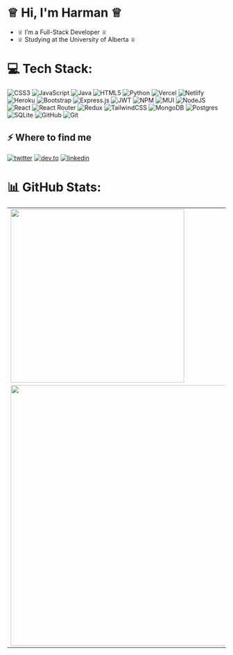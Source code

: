 #  ♕  Hi, I'm Harman ♕ 
- ♕  I’m a Full-Stack Developer ♕  
- ♕  Studying at the University of Alberta ♕  

# 💻 Tech Stack:
![CSS3](https://img.shields.io/badge/css3-%231572B6.svg?style=for-the-badge&logo=css3&logoColor=white) 
![JavaScript](https://img.shields.io/badge/javascript-%23323330.svg?style=for-the-badge&logo=javascript&logoColor=%23F7DF1E) 
![Java](https://img.shields.io/badge/java-%23ED8B00.svg?style=for-the-badge&logo=openjdk&logoColor=white) 
![HTML5](https://img.shields.io/badge/html5-%23E34F26.svg?style=for-the-badge&logo=html5&logoColor=white) 
![Python](https://img.shields.io/badge/python-3670A0?style=for-the-badge&logo=python&logoColor=ffdd54) 
![Vercel](https://img.shields.io/badge/vercel-%23000000.svg?style=for-the-badge&logo=vercel&logoColor=white) 
![Netlify](https://img.shields.io/badge/netlify-%23000000.svg?style=for-the-badge&logo=netlify&logoColor=#00C7B7) 
![Heroku](https://img.shields.io/badge/heroku-%23430098.svg?style=for-the-badge&logo=heroku&logoColor=white) 
![Bootstrap](https://img.shields.io/badge/bootstrap-%238511FA.svg?style=for-the-badge&logo=bootstrap&logoColor=white) 
![Express.js](https://img.shields.io/badge/express.js-%23404d59.svg?style=for-the-badge&logo=express&logoColor=%2361DAFB) 
![JWT](https://img.shields.io/badge/JWT-black?style=for-the-badge&logo=JSON%20web%20tokens) 
![NPM](https://img.shields.io/badge/NPM-%23CB3837.svg?style=for-the-badge&logo=npm&logoColor=white) 
![MUI](https://img.shields.io/badge/MUI-%230081CB.svg?style=for-the-badge&logo=mui&logoColor=white) 
![NodeJS](https://img.shields.io/badge/node.js-6DA55F?style=for-the-badge&logo=node.js&logoColor=white) 
![React](https://img.shields.io/badge/react-%2320232a.svg?style=for-the-badge&logo=react&logoColor=%2361DAFB) 
![React Router](https://img.shields.io/badge/React_Router-CA4245?style=for-the-badge&logo=react-router&logoColor=white) 
![Redux](https://img.shields.io/badge/redux-%23593d88.svg?style=for-the-badge&logo=redux&logoColor=white) 
![TailwindCSS](https://img.shields.io/badge/tailwindcss-%2338B2AC.svg?style=for-the-badge&logo=tailwind-css&logoColor=white) 
![MongoDB](https://img.shields.io/badge/MongoDB-%234ea94b.svg?style=for-the-badge&logo=mongodb&logoColor=white) 
![Postgres](https://img.shields.io/badge/postgres-%23316192.svg?style=for-the-badge&logo=postgresql&logoColor=white) 
![SQLite](https://img.shields.io/badge/sqlite-%2307405e.svg?style=for-the-badge&logo=sqlite&logoColor=white) 
![GitHub](https://img.shields.io/badge/github-%23121011.svg?style=for-the-badge&logo=github&logoColor=white) 
![Git](https://img.shields.io/badge/git-%23F05033.svg?style=for-the-badge&logo=git&logoColor=white)


<h2>⚡️ Where to find me</h2>
<p>
  <a target="_blank" href="https://twitter.com/hm04a4" style="display: inline-block;">
    <img src="https://img.shields.io/badge/twitter-x?style=for-the-badge&logo=x&logoColor=white&color=black" alt="twitter" />
  </a>
  
  <a target="_blank" href="https://dev.to/hmn004" style="display: inline-block;">
    <img src="https://img.shields.io/badge/dev-to?style=for-the-badge&logo=dev-to&logoColor=white&color=BLACK" alt="dev.to" />
  </a>
  
  <a target="_blank" href="https://www.linkedin.com/in/harman004/" style="display: inline-block;">
    <img src="https://img.shields.io/badge/linkedin-logo?style=for-the-badge&logo=linkedin&logoColor=white&color=blue" alt="linkedin" />
  </a>
</p>


# 📊 GitHub Stats:

<div align="center">
  
  <table>
    <tr>
      <td>
        <img src="https://github-readme-streak-stats.herokuapp.com/?user=Harman-DevCloud&theme=nightowl&hide_border=false" width="400px"/>
      </td>
      <td>
        <img src="https://github-readme-stats.vercel.app/api/top-langs/?username=Harman-DevCloud&theme=nightowl&hide_border=false&include_all_commits=false&count_private=false&layout=compact" width="400px"/>
      </td>
    </tr>
    <tr>
      <td align="center">
        <img src="https://github-readme-stats.vercel.app/api?username=Harman-DevCloud&theme=nightowl&hide_border=false&include_all_commits=false&count_private=false" width="600px"/>
      </td>
    </tr>
  </table>

</div>



